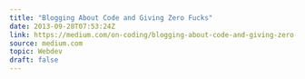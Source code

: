 ```yaml
---
title: "Blogging About Code and Giving Zero Fucks"
date: 2013-09-28T07:53:24Z
link: https://medium.com/on-coding/blogging-about-code-and-giving-zero-fucks-e1ca496551c7?source=rss----7f08111f802---4
source: medium.com
topic: Webdev
draft: false
---
```

